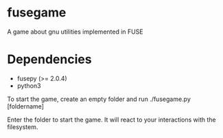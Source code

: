 # fusegame
A game about gnu utilities implemented in FUSE

Dependencies
============
* fusepy (>= 2.0.4)
* python3

To start the game, create an empty folder and run ./fusegame.py [foldername]

Enter the folder to start the game. It will react to your interactions with the filesystem.
